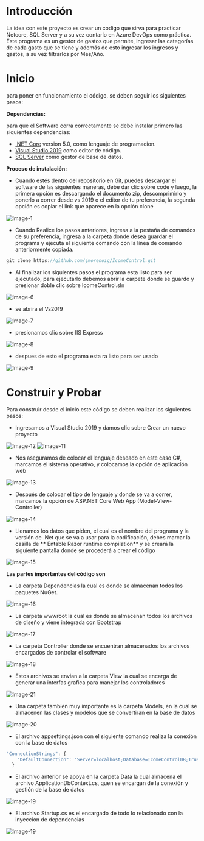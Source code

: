# Introducción  
La idea con este proyecto es crear un codigo que sirva para practicar Netcore, SQL Server y a su vez contarlo en Azure DevOps como práctica.
Este programa es un gestor de gastos que permite, ingresar las categorías de cada gasto que se tiene y además de esto ingresar los ingresos y gastos, a su vez filtrarlos por Mes/Año.  

# Inicio 
para poner en funcionamiento el código, se deben seguir los siguientes pasos:  

**Dependencias:** 

para que el Software corra correctamente se debe instalar primero las siquientes dependencias:
- [.NET Core](https://dotnet.microsoft.com/download) version 5.0, como lenguaje de programacion.
- [Visual Studio 2019](https://visualstudio.microsoft.com/es/vs/) como editor de código. 
- [SQL Server](https://www.microsoft.com/en-us/sql-server/sql-server-downloads) como gestor de base de datos.

**Proceso de instalación:** 
- Cuando estés dentro del repositorio en Git, puedes descargar el software de las siguientes maneras, debe dar clic sobre code y luego, la primera opción es descargando el documento zip, descomprimirlo y ponerlo a correr desde vs 2019 o el editor de tu preferencia, la segunda opción es copiar el link que aparece en la opción clone

![Image-1](https://i.postimg.cc/RFV90zqV/image-1.png)

- Cuando Realice los pasos anteriores, ingresa a la pestaña de comandos de su preferencia, ingresa a la carpeta donde desea guardar el programa y ejecuta el siguiente comando con la línea de comando anteriormente copiada. 
```javascript
git clone https://github.com/jmorenoig/IcomeControl.git
```

- Al finalizar los siquientes pasos el programa esta listo para ser ejecutado, para ejecutarlo debemos abrir la carpete donde se guardo y presionar doble clic sobre IcomeControl.sln

![Image-6](https://i.postimg.cc/BbdH0bV1/Image-6.png)

- se abrira el Vs2019

![Image-7](https://i.postimg.cc/RVHwT1W1/Image-7.png)

- presionamos clic sobre IIS Express

![Image-8](https://i.postimg.cc/zDMnW2GX/Image-8.png)

- despues de esto el programa esta ra listo para ser usado

![Image-9](https://i.postimg.cc/fTgMfb2Y/Image-9.png)

# Construir y Probar
Para construir desde el inicio este código se deben realizar los siguientes pasos:

-	Ingresamos a Visual Studio 2019 y damos clic sobre Crear un nuevo proyecto

![Image-12](https://i.postimg.cc/k5TTGwQm/Image-12.png)
![Image-11](https://i.postimg.cc/SQ3tcZwQ/Image-11.png)

-	Nos aseguramos de colocar el lenguaje deseado en este caso C#, marcamos el sistema operativo, y colocamos la opción de aplicación web

![Image-13](https://i.postimg.cc/6pNjm8WD/Image-13.png)

-	Después de colocar el tipo de lenguaje y donde se va a correr, marcamos la opción de ASP.NET Core Web App (Model-View-Controller)

![Image-14](https://i.postimg.cc/65ZbcrXr/Image-14.png)

-	Llenamos los datos que piden, el cual es el nombre del programa y la versión de .Net que se va a usar para la codificación, debes marcar la casilla de ** Entable Razor runtime compilation** y se creará la siguiente pantalla donde se procederá a crear el código

![Image-15](https://i.postimg.cc/ydWvZ9jS/Image-15.png)

**Las partes importantes del código son**
-	La carpeta Dependencias la cual es donde se almacenan todos los paquetes NuGet.

![Image-16](https://i.postimg.cc/BbKph0dS/Image-16.png)

-	La carpeta wwwroot la cual es donde se almacenan todos los archivos de diseño y viene integrada con Bootstrap

![Image-17](https://i.postimg.cc/HxK34xvv/Image-17.png)

-	La carpeta Controller donde se encuentran almacenados los archivos encargados de controlar el software 

![Image-18](https://i.postimg.cc/jjx8RBJc/Image-18.png)

- Estos archivos se envian a la carpeta View la cual se encarga de generar una interfas grafica para manejar los controladores

![Image-21](https://i.postimg.cc/Pxx2zvWY/Image-21.png)

- Una carpeta tambien muy importante es la carpeta Models, en la cual se almacenen las clases y modelos que se convertiran en la base de datos

![Image-20](https://i.postimg.cc/25T0Z7ZC/Image-20.png)

- El archivo appsettings.json con el siguiente comando realiza la conexión con la base de datos
```javascript
"ConnectionStrings": {
    "DefaultConnection": "Server=localhost;Database=IcomeControlDB;Trusted_Connection=True;MultipleActiveResultSets=true"
  }
```

-	El archivo anterior se apoya en la carpeta Data la cual almacena el archivo ApplicationDbContext.cs, quen se encargan de la conexión y gestión de la base de datos

![Image-19](https://i.postimg.cc/GmGPkJ6Z/Image-19.png)

- El archivo Startup.cs es el encargado de todo lo relacionado con la inyeccion de dependencias 

![Image-19](https://i.postimg.cc/LX82tDQD/Image-22.png)


